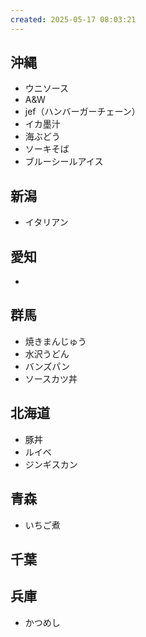 ```yaml
---
created: 2025-05-17 08:03:21
---
```

## 沖縄
- ウニソース
- A&W
- jef（ハンバーガーチェーン）
- イカ墨汁
- 海ぶどう
- ソーキそば
- ブルーシールアイス

## 新潟
- イタリアン

## 愛知
- 
## 群馬
- 焼きまんじゅう
- 水沢うどん
- バンズパン
- ソースカツ丼

## 北海道

- 豚丼
- ルイベ
- ジンギスカン

## 青森

- いちご煮

## 千葉

## 兵庫
- かつめし